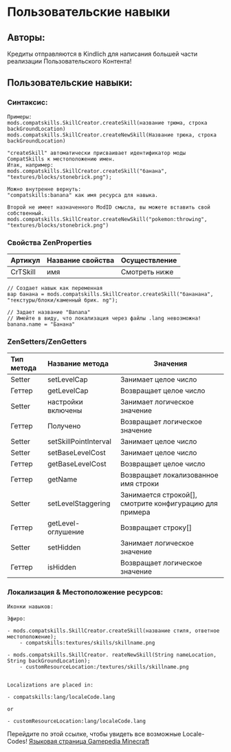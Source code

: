 # Пользовательские навыки

## Авторы:

Кредиты отправляются в Kindlich для написания большей части реализации Пользовательского Контента!

## Пользовательские навыки:

### Синтаксис:

    Примеры:
    mods.compatskills.SkillCreator.createSkill(название трюма, строка backGroundLocation)
    mods.compatskills.SkillCreator.createNewSkill(Название трюка, строка backGroundLocation)
    
    "createSkill" автоматически присваивает идентификатор моды CompatSkills к местоположению имен.
    Итак, например:
    mods.compatskills.SkillCreator.createSkill("банана", "textures/blocks/stonebrick.png");
    
    Можно внутренне вернуть:
    "compatskills:banana" как имя ресурса для навыка.
    
    Второй не имеет назначенного ModID смысла, вы можете вставить свой собственный.
    mods.compatskills.SkillCreator.createNewSkill("pokemon:throwing", "textures/blocks/stonebrick.png")
    

### Свойства ZenProperties

| Артикул  | Название свойства | Осуществление |
|:-------- |:----------------- | ------------- |
| CrTSkill | имя               | Смотреть ниже |

    // Создает навык как переменная
    вар банана = mods.compatskills.SkillCreator.createSkill("бананана", "текстуры/блоки/каменный брик. ng");
    
    // Задает название "Banana"
    // Имейте в виду, что локализация через файлы .lang невозможна!
    banana.name = "Банана"
    

### ZenSetters/ZenGetters

| Тип метода | Название метода       | Значения                                                |
|:---------- |:--------------------- | ------------------------------------------------------- |
| Setter     | setLevelCap           | Занимает целое число                                    |
| Геттер     | getLevelCap           | Возвращает целое число                                  |
| Setter     | настройки включены    | Занимает логическое значение                            |
| Геттер     | Получено              | Возвращает логическое значение                          |
| Setter     | setSkillPointInterval | Занимает целое число                                    |
| Setter     | setBaseLevelCost      | Занимает целое число                                    |
| Геттер     | getBaseLevelCost      | Возвращает целое число                                  |
| Геттер     | getName               | Возвращает локализованное имя строки                    |
| Setter     | setLevelStaggering    | Занимается строкой[], смотрите конфигурацию для примера |
| Геттер     | getLevel-оглушение    | Возвращает строку[]                                     |
| Setter     | setHidden             | Занимает логическое значение                            |
| Геттер     | isHidden              | Возвращает логическое значение                          |

### Локализация & Местоположение ресурсов:

    Иконки навыков:
    
    Эфиро:
    
    - mods.compatskills.SkillCreator.createSkill(название стиля, ответное местоположение);
        - compatskills:textures/skills/skillname.png
    
    - mods.compatskills.SkillCreator. reateNewSkill(String nameLocation, String backGroundLocation);
        - customResourceLocation:/textures/skills/skillname.png
    
    
    Localizations are placed in:
    
    - compatskills:lang/localeCode.lang
    
    or
    
    - customResourceLocation:lang/localeCode.lang
    

Перейдите по этой ссылке, чтобы увидеть все возможные Locale-Codes! [Языковая страница Gamepedia Minecraft](https://minecraft.gamepedia.com/Language "Gamepedia's Minecraft Language Page")